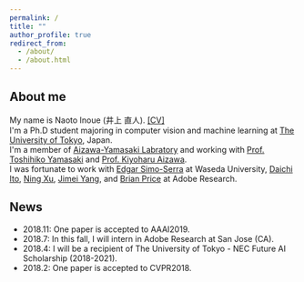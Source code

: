 ```yaml
---
permalink: /
title: ""
author_profile: true
redirect_from: 
  - /about/
  - /about.html
---
```


## About me
My name is Naoto Inoue (井上 直人). [\[CV\]](https://drive.google.com/open?id=1_gF5PMA28PQI3zIOvL9EeDHXPe3C_CCB)  
I'm a Ph.D student majoring in computer vision and machine learning at [The University of Tokyo](https://www.u-tokyo.ac.jp/en/), Japan.  
I'm a member of [Aizawa-Yamasaki Labratory](https://www.hal.t.u-tokyo.ac.jp/) and working with [Prof. Toshihiko Yamasaki](https://www.hal.t.u-tokyo.ac.jp/~yamasaki/index-e.html) and [Prof. Kiyoharu Aizawa](https://www.hal.t.u-tokyo.ac.jp/~aizawa/).  
I was fortunate to work with [Edgar Simo-Serra](https://esslab.jp/~ess/en/) at Waseda University, [Daichi Ito](https://research.adobe.com/person/daichi-ito/), [Ning Xu](https://sites.google.com/view/ningxu/homepage), [Jimei Yang](https://eng.ucmerced.edu/people/jyang44), and [Brian Price](https://www.brianpricephd.com/) at Adobe Research.  

## News
- 2018.11: One paper is accepted to AAAI2019.
- 2018.7: In this fall, I will intern in Adobe Research at San Jose (CA).
- 2018.4: I will be a recipient of The University of Tokyo - NEC Future AI Scholarship (2018-2021). 
- 2018.2: One paper is accepted to CVPR2018. 
